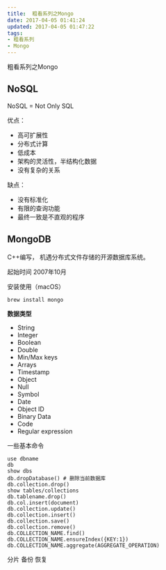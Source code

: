 ```yaml
---
title:  粗看系列之Mongo
date: 2017-04-05 01:41:24
updated: 2017-04-05 01:47:22
tags: 
- 粗看系列
- Mongo
---
```


 粗看系列之Mongo
<!--more-->

## NoSQL
NoSQL = Not Only SQL

优点：
- 高可扩展性
- 分布式计算
- 低成本
- 架构的灵活性，半结构化数据
- 没有复杂的关系

缺点：
- 没有标准化
- 有限的查询功能
- 最终一致是不直观的程序

## MongoDB
C++编写， 机遇分布式文件存储的开源数据库系统。

起始时间 2007年10月

安装使用（macOS）
```shell
brew install mongo
```

**数据类型**
- String
- Integer
- Boolean
- Double
- Min/Max keys
- Arrays
- Timestamp
- Object
- Null
- Symbol
- Date
- Object ID
- Binary Data
- Code
- Regular expression

一些基本命令
```shell
use dbname
db
show dbs
db.dropDatabase() # 删除当前数据库
db.collection.drop()
show tables/collections
db.tablename.drop()
db.col.insert(document)
db.collection.update()
db.collection.insert()
db.collection.save()
db.collection.remove()
db.COLLECTION_NAME.find()
db.COLLECTION_NAME.ensureIndex({KEY:1})
db.COLLECTION_NAME.aggregate(AGGREGATE_OPERATION)
```

分片
备份
恢复







